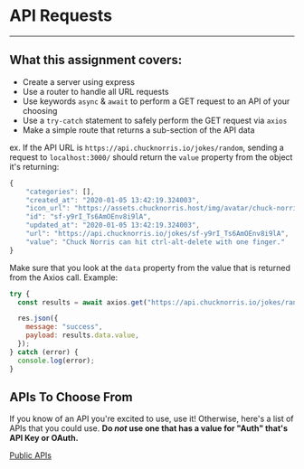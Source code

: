 # API Requests 

---

## What this assignment covers:

- Create a server using express
- Use a router to handle all URL requests
- Use keywords `async` & `await` to perform a GET request to an API of your choosing
- Use a `try-catch` statement to safely perform the GET request via `axios`
- Make a simple route that returns a sub-section of the API data

ex. If the API URL is `https://api.chucknorris.io/jokes/random`, sending a request to `localhost:3000/` should return the `value` property from the object it's returning:

```js
{
    "categories": [],
    "created_at": "2020-01-05 13:42:19.324003",
    "icon_url": "https://assets.chucknorris.host/img/avatar/chuck-norris.png",
    "id": "sf-y9rI_Ts6AmOEnv8i9lA",
    "updated_at": "2020-01-05 13:42:19.324003",
    "url": "https://api.chucknorris.io/jokes/sf-y9rI_Ts6AmOEnv8i9lA",
    "value": "Chuck Norris can hit ctrl-alt-delete with one finger."
}
```

Make sure that you look at the `data` property from the value that is returned from the Axios call. Example:

```js
try {
  const results = await axios.get("https://api.chucknorris.io/jokes/random");

  res.json({
    message: "success",
    payload: results.data.value,
  });
} catch (error) {
  console.log(error);
}
```

## APIs To Choose From

If you know of an API you're excited to use, use it! Otherwise, here's a list of APIs that you could use. **Do _not_ use one that has a value for "Auth" that's API Key or OAuth.**

[Public APIs](https://github.com/public-apis/public-apis)